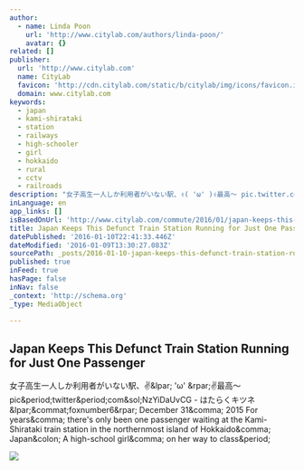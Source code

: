 ```yaml
---
author:
  - name: Linda Poon
    url: 'http://www.citylab.com/authors/linda-poon/'
    avatar: {}
related: []
publisher:
  url: 'http://www.citylab.com'
  name: CityLab
  favicon: 'http://cdn.citylab.com/static/b/citylab/img/icons/favicon.ico'
  domain: www.citylab.com
keywords:
  - japan
  - kami-shirataki
  - station
  - railways
  - high-schooler
  - girl
  - hokkaido
  - rural
  - cctv
  - railroads
description: "女子高生一人しか利用者がいない駅、✌( 'ω' )✌最高～ pic.twitter.com/NzYiDaUvCG - はたらくキツネ (@foxnumber6) December 31, 2015 For years, there's only been one passenger waiting at the Kami-Shirataki train station in the northernmost island of Hokkaido, Japan: A high-school girl, on her way to class."
inLanguage: en
app_links: []
isBasedOnUrl: 'http://www.citylab.com/commute/2016/01/japan-keeps-this-defunct-train-station-running-for-just-one-passenger/423273/'
title: Japan Keeps This Defunct Train Station Running for Just One Passenger
datePublished: '2016-01-10T22:41:33.446Z'
dateModified: '2016-01-09T13:30:27.083Z'
sourcePath: _posts/2016-01-10-japan-keeps-this-defunct-train-station-running-for-just-one.md
published: true
inFeed: true
hasPage: false
inNav: false
_context: 'http://schema.org'
_type: MediaObject

---
```

<article style=""><h1>Japan Keeps This Defunct Train Station Running for Just One Passenger</h1><p>女子高生一人しか利用者がいない駅、✌&amp;lpar; 'ω' &amp;rpar;✌最高～ pic&amp;period;twitter&amp;period;com&amp;sol;NzYiDaUvCG - はたらくキツネ &amp;lpar;&amp;commat;foxnumber6&amp;rpar; December 31&amp;comma; 2015 For years&amp;comma; there's only been one passenger waiting at the Kami-Shirataki train station in the northernmost island of Hokkaido&amp;comma; Japan&amp;colon; A high-school girl&amp;comma; on her way to class&amp;period;</p><img src="http://cdn.citylab.com/media/img/citylab/2016/01/japan_train_girl/facebook.png?1452287772" /></article>